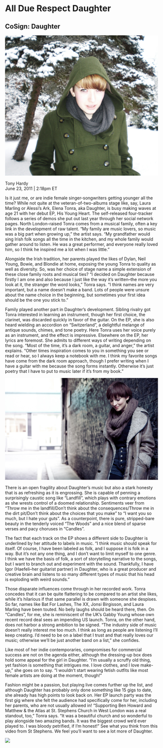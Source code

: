 # All Due Respect Daughter
## CoSign: Daughter
<img src="/Images/Elena.jpg">


Tony Hardy \
June 23, 2011 | 2:18pm ET 

Is it just me, or are indie female singer-songwriters getting younger all the time? While not quite at the veteran-of-two-albums stage like, say, Laura Marling or Alessi’s Ark, Elena Tonra, aka Daughter, is busy making waves at age 21 with her debut EP, His Young Heart. The self-released four-tracker follows a series of demos she put out last year through her social network pages. North London-raised Tonra comes from a musical family, often a key link in the development of raw talent. “My family are music lovers, so music was a big part when growing up,” the artist says. “My grandfather would sing Irish folk songs all the time in the kitchen, and my whole family would gather around to listen. He was a great performer, and everyone really loved him, so I think he inspired me a lot when I was little.”

Alongside the Irish tradition, her parents played the likes of Dylan, Neil Young, Bowie, and Blondie at home, exposing the young Tonra to quality as well as diversity. So, was her choice of stage name a simple extension of these close family roots and musical ties? “I decided on Daughter because firstly I am one and also because I just like the way it’s written–the more you look at it, the stranger the word looks,” Tonra says. “I think names are very important, but a name doesn’t make a band. Lots of people were unsure about the name choice in the beginning, but sometimes your first idea should be the one you stick to.”

Family played another part in Daughter’s development. Sibling rivalry got Tonra interested in learning an instrument, though her first choice, the clarinet, was discarded quickly in favor of the guitar. On the EP, she is also heard wielding an accordion on “Switzerland”, a delightful melange of antique sounds, chimes, and tone poetry. Here Tonra uses her voice purely as an instrument, and the effect is impressive. Elsewhere on the EP, her lyrics are foremost. She admits to different ways of writing depending on the song. “Most of the time, it’s a dark room, a guitar, and anger,” the artist explains. “Other times inspiration comes to you in something you see or read or hear, so I always keep a notebook with me. I think my favorite songs have come from the dark room approach, though I prefer writing when I have a guitar with me because the song forms instantly. Otherwise it’s just poetry that I have to put to music later if it’s from my book.”

<img src="/Images/Jay%20McLaughlin/MCLAUGHLIN_110121_00585-Edit.JPG">

There is an open fragility about Daughter’s music but also a stark honesty that is as refreshing as it is engrossing. She is capable of penning a surprisingly caustic song like “Landfill”, which plays with contrary emotions as she wrests control of a doomed relationship. Sentiments veer from “Throw me in the landfill/Don’t think about the consequences/Throw me in the dirt pit/Don’t think about the choices that you make” to “I want you so much, but I hate your guts”. As a counterpoint, there is pure, stripped-bare beauty in the tenderly voiced “The Woods” and a nice blend of sparse verses and pacy choruses in “Candles”.

The fact that each track on the EP shows a different side to Daughter is underlined by her attitude to labels in music. “I think music should speak for itself. Of course, I have been labeled as folk, and I suppose it is folk in a way. But it’s not any one thing, and I don’t want to limit myself to one genre. I think we have the basis of folk, a sort of storytelling narrative to the songs, but I want to branch out and experiment with the sound. Thankfully, I have Igor (Haefeli–her guitarist partner) in Daughter, who is a great producer and creative brain and listens to so many different types of music that his head is exploding with weird sounds.”

Those disparate influences come through in her recorded work. Tonra concedes that it can be quite flattering to be compared to an artist she likes, while it’s hilarious if that same parallel is drawn with someone she despises. So far, names like Bat For Lashes, The XX, Jonsi Birgisson, and Laura Marling have been touted. No belly laughs should be heard there, then. On “Candles”, for me, she is reminiscent of the UK’s Gabby Young whose own recent record deal sees an impending US launch. Tonra, on the other hand, does not harbor a strong ambition to be signed. “The industry side of music doesn’t really interest me too much. I think as long as people are listening I’ll keep creating. I’d need to be on a label that I trust and that really loves our music; otherwise we’ll be just another band on a list,” she confides.

Like most of her indie contemporaries, compromises for commercial success are not on the agenda either, although the dressing-up box does hold some appeal for the girl in Daughter. “I’m usually a scruffy old thing, yet fashion is something that intrigues me. I love clothes, and I love make-up,” she goes on to say. “I wouldn’t start wearing fetish outfits like most female artists are doing at the moment, though!”

Fashion might be a passion, but playing live comes further up the list, and although Daughter has probably only done something like 15 gigs to date, she already has high points to look back on. Her EP launch party was the first gig where she felt the audience had specifically come for her, including her parents, who are not usually allowed in! “Supporting Ben Howard and Matthew & the Atlas at St. Stephens Church in West London was a real standout, too,” Tonra says. “It was a beautiful church and so wonderful to play alongside two amazing bands. It was the biggest crowd we’d ever played to. I was bloody petrified, if I’m honest!” See what you think from this video from St Stephens. We feel you’ll want to see a lot more of Daughter.

[<img src="https://i.ytimg.com/vi/UGokngiatRE/maxresdefault.jpg">](https://www.youtube.com/watch?v=UGokngiatRE)


